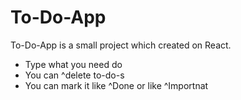 # To-Do-App

To-Do-App is a small project which created on React.

- Type what you need do
- You can ^delete to-do-s
- You can mark it like ^Done or like ^Importnat
